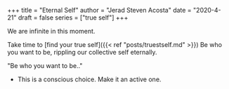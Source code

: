 +++
title = "Eternal Self"
author = "Jerad Steven Acosta"
date = "2020-4-21"
draft = false
series = ["true self"]
+++

We are infinite in this moment.  

Take time to [find your true self]({{< ref "posts/truestself.md" >}}) 
Be who you want to be, rippling our collective self eternally.  

"Be who you want to be.."  
 - This is a conscious choice. Make it an active one.
